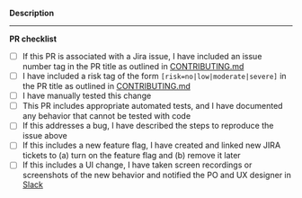 **Description**

---
**PR checklist**

- [ ] If this PR is associated with a Jira issue, I have included an issue number tag in the PR title as outlined in [CONTRIBUTING.md](https://github.com/all-of-us/workbench/blob/main/.github/CONTRIBUTING.md)
- [ ] I have included a risk tag of the form `[risk=no|low|moderate|severe]` in the PR title as outlined in [CONTRIBUTING.md](https://github.com/all-of-us/workbench/blob/main/.github/CONTRIBUTING.md)
- [ ] I have manually tested this change
- [ ] This PR includes appropriate automated tests, and I have documented any behavior that cannot be tested with code
- [ ] If this addresses a bug, I have described the steps to reproduce the issue above
- [ ] If this includes a new feature flag, I have created and linked new JIRA tickets to (a) turn on the feature flag and (b) remove it later
- [ ] If this includes a UI change, I have taken screen recordings or screenshots of the new behavior and notified the PO and UX designer in [Slack](https://pmi-engteam.slack.com/archives/C02MWP2RN5P)

